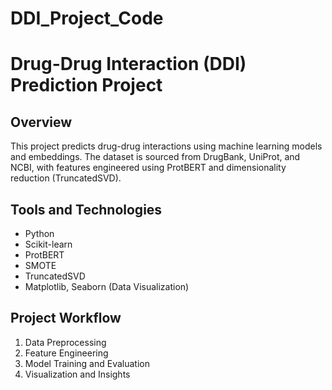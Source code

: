 # DDI_Project_Code

# Drug-Drug Interaction (DDI) Prediction Project

## Overview
This project predicts drug-drug interactions using machine learning models and embeddings. The dataset is sourced from DrugBank, UniProt, and NCBI, with features engineered using ProtBERT and dimensionality reduction (TruncatedSVD).

## Tools and Technologies
- Python
- Scikit-learn
- ProtBERT
- SMOTE
- TruncatedSVD
- Matplotlib, Seaborn (Data Visualization)

## Project Workflow
1. Data Preprocessing
2. Feature Engineering
3. Model Training and Evaluation
4. Visualization and Insights
